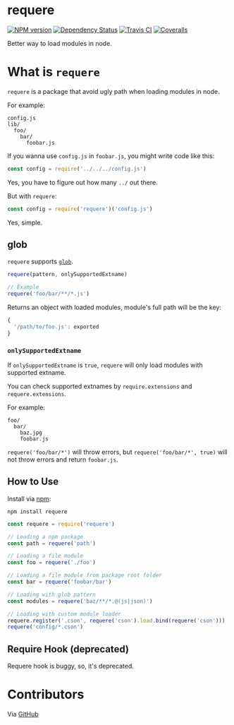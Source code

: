 # requere

[![NPM version][npm-image]][npm-url] [![Dependency Status][daviddm-image]][daviddm-url] [![Travis CI][travis-image]][travis-url] [![Coveralls][coveralls-image]][coveralls-url]

Better way to load modules in node.

# What is `requere`

`requere` is a package that avoid ugly path when loading modules in node.

For example:

```
config.js
lib/
  foo/
    bar/
      foobar.js
```

If you wanna use `config.js` in `foobar.js`, you might write code like this:

```js
const config = require('../../../config.js')
```

Yes, you have to figure out how many `../` out there.

But with `requere`:

```js
const config = require('requere')('config.js')
```

Yes, simple.

## glob

`requere` supports [`glob`](https://github.com/isaacs/node-glob).

```js
requere(pattern, onlySupportedExtname)

// Example
requere('foo/bar/**/*.js')
```

Returns an object with loaded modules, module's full path will be the key:

```js
{
  '/path/to/foo.js': exported
}
```

### `onlySupportedExtname`

If `onlySupportedExtname` is `true`, `requere` will only load modules with supported extname.

You can check supported extnames by `require.extensions` and `requere.extensions`.

For example:

```
foo/
  bar/
    baz.jpg
    foobar.js
```

`requere('foo/bar/*')` will throw errors, but `requere('foo/bar/*', true)` will not throw errors and return `foobar.js`.

## How to Use

Install via [npm](https://www.npmjs.com/):

```
npm install requere
```

```js
const requere = require('requere')

// Loading a npm package
const path = requere('path')

// Loading a file module
const foo = requere('./foo')

// Loading a file module from package root folder
const bar = requere('foobar/bar')

// Loading with glob pattern
const modules = requere('baz/**/*.@(js|json)')

// Loading with custom module loader
requere.register('.cson', requere('cson').load.bind(requere('cson')))
requere('config/*.cson')
```

## Require Hook (deprecated)

Requere hook is buggy, so, it's deprecated.

# Contributors

Via [GitHub](https://github.com/chrisyip/requere/graphs/contributors)

[npm-url]: https://npmjs.org/package/requere
[npm-image]: http://img.shields.io/npm/v/requere.svg?style=flat-square
[daviddm-url]: https://david-dm.org/chrisyip/requere
[daviddm-image]: https://david-dm.org/chrisyip/requere.svg?style=flat-square
[travis-url]: https://travis-ci.org/chrisyip/requere
[travis-image]: http://img.shields.io/travis/chrisyip/requere.svg?style=flat-square
[coveralls-url]: https://coveralls.io/r/chrisyip/requere
[coveralls-image]: http://img.shields.io/coveralls/chrisyip/requere.svg?style=flat-square
